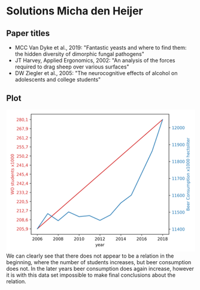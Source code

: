 # Solutions Micha den Heijer

## Paper titles
- MCC Van Dyke et al., 2019: "Fantastic yeasts and where to find them: the hidden diversity of dimorphic fungal pathogens"
- JT Harvey, Applied Ergonomics, 2002: "An analysis of the forces required to drag sheep over various surfaces"
- DW Ziegler et al., 2005: "The neurocognitive effects of alcohol on adolescents and college students"

## Plot
![Beer to student relation](relation.png)
We can clearly see that there does not appear to be a relation in the beginning, where the number of students increases, but beer consumption does not. In the later years beer consumption does again increase, however it is with this data set impossible to make final conclusions about the relation.
